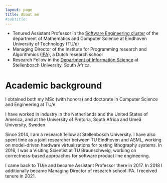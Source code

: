 ```yaml
---
layout: page
title: About me
#subtitle:
---
```


* Tenured Assistant Professor in the [Software Engineering cluster](https://set.win.tue.nl) of the department of Mathematics and Computer Science at Eindhoven University of Technology (TU/e)
* Managing Director of the Institute for Programming research and Algorithmics ([IPA](https://ipa.win.tue.nl)), a Dutch research school
* Research Fellow in the [Department of Information Science](https://suinformatics.com) at Stellenbosch University, South Africa.

# Academic background

I obtained both my MSc (with honors) and doctorate in Computer Science and Engineering at TU/e.

I have worked in industry in the Netherlands and the United States of America, and at the University of Pretoria, South Africa and Umeå University, Sweden. 

Since 2014, I am a research fellow at Stellenbosch University. I have also spent time as a joint researcher between TU Eindhoven and ASML, working on model-driven hardware virtualizations for testing lithography systems. In 2016, I was a Visiting Scientist at TU Braunschweig, working on correctness-based approaches for software product line engineering.

I came back to TU/e and became Assistant Professor there in 2017. In 2018 I additionally became Managing Director of research school IPA. I received tenure in 2021.
